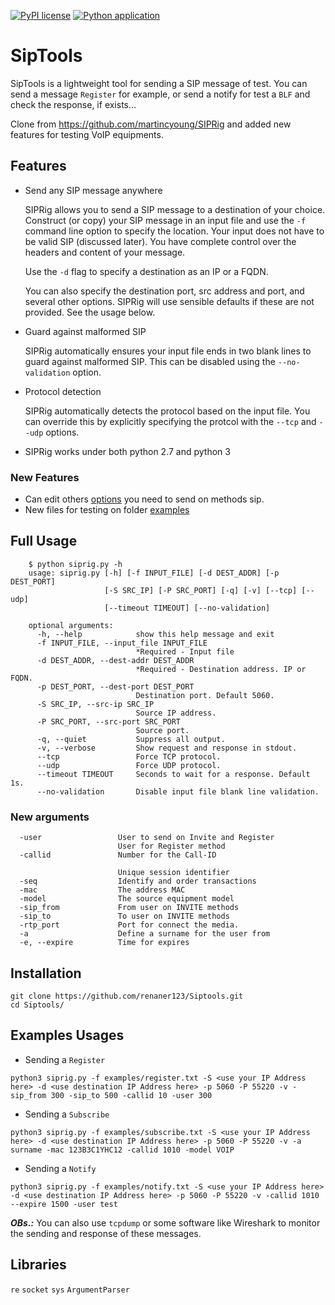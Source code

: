 [![PyPI license](https://img.shields.io/pypi/l/ansicolortags.svg)](https://pypi.python.org/pypi/ansicolortags/)
[![Python application](https://github.com/renaner123/siptools/actions/workflows/python-app.yml/badge.svg)](https://github.com/renaner123/siptools/actions/workflows/python-app.yml)

# SipTools

SipTools is a lightweight tool for sending a SIP message of test. You can send a message `Register` for example, or send a notify for test a `BLF` and check the response, if exists...

Clone from https://github.com/martincyoung/SIPRig and added new features for testing VoIP equipments. 

## Features

- Send any SIP message anywhere

  SIPRig allows you to send a SIP message to a destination of your choice.  Construct (or copy) your SIP message in an input file and use the `-f` command line option to specify the location.  Your input does not have to be valid SIP (discussed later).  You have complete control over the headers and content of your message.

  Use the `-d` flag to specify a destination as an IP or a FQDN.

  You can also specify the destination port, src address and port, and several other options.  SIPRig will use sensible defaults if these are not provided.  See the usage below.

- Guard against malformed SIP

  SIPRig automatically ensures your input file ends in two blank lines to guard against malformed SIP. This can be disabled using the `--no-validation` option.

- Protocol detection

  SIPRig automatically detects the protocol based on the input file.  You can override this by explicitly specifying the protcol with the `--tcp` and `--udp` options.

- SIPRig works under both python 2.7 and python 3

### New Features
  - Can edit others [options](#new-arguments) you need to send on methods sip. 
  - New files for testing on folder [examples](/examples/)

## Full Usage

```
    $ python siprig.py -h
    usage: siprig.py [-h] [-f INPUT_FILE] [-d DEST_ADDR] [-p DEST_PORT]
                     [-S SRC_IP] [-P SRC_PORT] [-q] [-v] [--tcp] [--udp]
                     [--timeout TIMEOUT] [--no-validation]

    optional arguments:
      -h, --help            show this help message and exit
      -f INPUT_FILE, --input_file INPUT_FILE
                            *Required - Input file
      -d DEST_ADDR, --dest-addr DEST_ADDR
                            *Required - Destination address. IP or FQDN.
      -p DEST_PORT, --dest-port DEST_PORT
                            Destination port. Default 5060.
      -S SRC_IP, --src-ip SRC_IP
                            Source IP address.
      -P SRC_PORT, --src-port SRC_PORT
                            Source port.
      -q, --quiet           Suppress all output.
      -v, --verbose         Show request and response in stdout.
      --tcp                 Force TCP protocol.
      --udp                 Force UDP protocol.
      --timeout TIMEOUT     Seconds to wait for a response. Default 1s.
      --no-validation       Disable input file blank line validation.
```
### New arguments

      -user                 User to send on Invite and Register
                            User for Register method
      -callid               Number for the Call-ID
       
                            Unique session identifier 
      -seq                  Identify and order transactions
      -mac                  The address MAC
      -model                The source equipment model
      -sip_from             From user on INVITE methods
      -sip_to               To user on INVITE methods
      -rtp_port             Port for connect the media.
      -a                    Define a surname for the user from
      -e, --expire          Time for expires

## Installation

```
git clone https://github.com/renaner123/Siptools.git
cd Siptools/
```

## Examples Usages

- Sending a `Register`
```shell
python3 siprig.py -f examples/register.txt -S <use your IP Address here> -d <use destination IP Address here> -p 5060 -P 55220 -v -sip_from 300 -sip_to 500 -callid 10 -user 300

```

- Sending a `Subscribe`

```shell
python3 siprig.py -f examples/subscribe.txt -S <use your IP Address here> -d <use destination IP Address here> -p 5060 -P 55220 -v -a surname -mac 123B3C1YHC12 -callid 1010 -model VOIP 

```

- Sending a `Notify`

```shell
python3 siprig.py -f examples/notify.txt -S <use your IP Address here> -d <use destination IP Address here> -p 5060 -P 55220 -v -callid 1010 --expire 1500 -user test
```

***OBs.:*** You can also use `tcpdump` or some software like Wireshark to monitor the sending and response of these messages.

## Libraries

`re` `socket` `sys` `ArgumentParser` 

